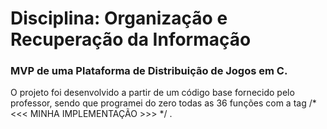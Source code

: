 # Disciplina: Organização e Recuperação da Informação
### MVP de uma Plataforma de Distribuição de Jogos em C.

O projeto foi desenvolvido a partir de um código base fornecido pelo professor, sendo que programei do zero todas as 36 funções com a tag /* <<< MINHA IMPLEMENTAÇÃO >>> */ .
